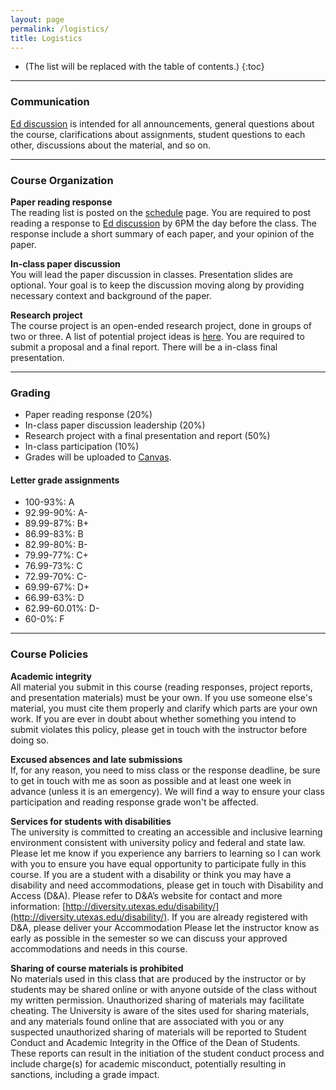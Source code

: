 ```yaml
---
layout: page
permalink: /logistics/
title: Logistics
---
```


* (The list will be replaced with the table of contents.)
{:toc}

***

### Communication

[Ed discussion](https://edstem.org/us/courses/61972/) is intended for all announcements, general questions about the course, clarifications about assignments, student questions to each other, discussions about the material, and so on.

***

### Course Organization

**Paper reading response**
<br/>
The reading list is posted on the [schedule](/schedule) page. You are required to
post reading a response to [Ed
discussion](https://edstem.org/us/courses/61972/) by 6PM the day
before the class. The response include a short summary of each paper, and your
opinion of the paper.

**In-class paper discussion**
<br/>
You will lead the paper discussion in classes. Presentation slides are optional.
Your goal is to keep the discussion moving along by providing necessary context
and background of the paper.

**Research project**
<br/>
The course project is an open-ended research project, done in groups of two or
three. A list of potential project ideas is [here](https://docs.google.com/document/d/1Xg-3SyGgReQNZsVCMINAjBHkuqiwNQ7Vx6vSeaeMNEc/edit?usp=sharing).
You are required to submit a proposal and a final report. There will be a
in-class final presentation.

***

### Grading
* Paper reading response (20%)
* In-class paper discussion leadership (20%)
* Research project with a final presentation and report (50%)
* In-class participation (10%)
* Grades will be uploaded to [Canvas](https://utexas.instructure.com/courses/1402239).

#### Letter grade assignments
* 100-93%: A
* 92.99-90%: A-
* 89.99-87%: B+
* 86.99-83%: B
* 82.99-80%: B-
* 79.99-77%: C+
* 76.99-73%: C
* 72.99-70%: C-
* 69.99-67%: D+
* 66.99-63%: D
* 62.99-60.01%: D-
* 60-0%: F

***

### Course Policies

**Academic integrity** <br/>
All material you submit in this course (reading responses, project reports, and
presentation materials) must be your own. If you use someone else's material,
you must cite them properly and clarify which parts are your own
work. If you are ever in doubt about whether something you intend to submit
violates this policy, please get in touch with the instructor before doing so.

**Excused absences and late submissions** <br/>
If, for any reason, you need to miss class or the response deadline, be sure to get in touch with me as soon as possible and at least one week in advance (unless it is an
emergency). We will find a way to ensure your class participation and
reading response grade won't be affected.

**Services for students with disabilities** <br/>
The university is committed to creating an accessible and inclusive learning
environment consistent with university policy and federal and state law. Please
let me know if you experience any barriers to learning so I can work with you to
ensure you have equal opportunity to participate fully in this course. If you
are a student with a disability or think you may have a disability and need
accommodations, please get in touch with Disability and Access (D&A). Please refer to D&A’s
website for contact and more information:
[http://diversity.utexas.edu/disability/](http://diversity.utexas.edu/disability/).
If you are already registered with D&A, please deliver your Accommodation
Please let the instructor know as early as possible in the semester so we can discuss your
approved accommodations and needs in this course.

**Sharing of course materials is prohibited** <br/>
No materials used in this class that are produced by the instructor or by
students may be shared online or with anyone outside of the class without my written permission. 
Unauthorized sharing of materials may
facilitate cheating.  The University is aware of the sites used for sharing
materials, and any materials found online that are associated with you or any
suspected unauthorized sharing of materials will be reported to Student Conduct
and Academic Integrity in the Office of the Dean of Students. These reports can
result in the initiation of the student conduct process and include charge(s) for
academic misconduct, potentially resulting in sanctions, including a grade
impact.

